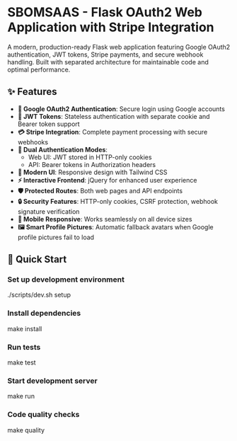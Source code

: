 # SBOMSAAS - Flask OAuth2 Web Application with Stripe Integration

A modern, production-ready Flask web application featuring Google OAuth2 authentication, JWT tokens, Stripe payments, and secure webhook handling. Built with separated architecture for maintainable code and optimal performance.

## ✨ Features

- **🔐 Google OAuth2 Authentication**: Secure login using Google accounts
- **🎫 JWT Tokens**: Stateless authentication with separate cookie and Bearer token support
- **💳 Stripe Integration**: Complete payment processing with secure webhooks
- **🔄 Dual Authentication Modes**:
  - Web UI: JWT stored in HTTP-only cookies
  - API: Bearer tokens in Authorization headers
- **🎨 Modern UI**: Responsive design with Tailwind CSS
- **⚡ Interactive Frontend**: jQuery for enhanced user experience
- **🛡️ Protected Routes**: Both web pages and API endpoints
- **🔒 Security Features**: HTTP-only cookies, CSRF protection, webhook signature verification
- **📱 Mobile Responsive**: Works seamlessly on all device sizes
- **🖼️ Smart Profile Pictures**: Automatic fallback avatars when Google profile pictures fail to load

## 🚀 Quick Start

### Set up development environment
./scripts/dev.sh setup

### Install dependencies
make install

### Run tests
make test

### Start development server
make run

### Code quality checks
make quality